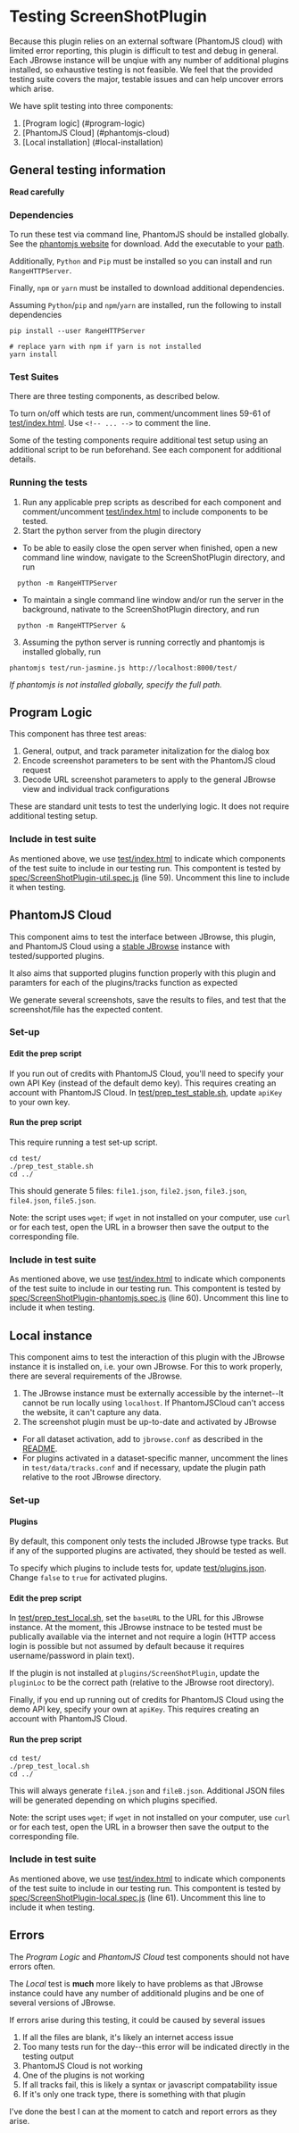 # Testing ScreenShotPlugin

Because this plugin relies on an external software (PhantomJS cloud) with limited error reporting, this plugin is difficult to test and debug in general.
Each JBrowse instance will be unqiue with any number of additional plugins installed, so exhaustive testing is not feasible.
We feel that the provided testing suite covers the major, testable issues and can help uncover errors which arise.

We have split testing into three components:
1. [Program logic] (#program-logic)
2. [PhantomJS Cloud] (#phantomjs-cloud)
3. [Local installation] (#local-installation)

## General testing information
**Read carefully**

### Dependencies

To run these test via command line, PhantomJS should be installed globally. See the [phantomjs website](http://phantomjs.org/download.html) for download. Add the executable to your [path](http://phantomjs.org/quick-start.html).

Additionally, `Python` and `Pip` must be installed so you can install and run `RangeHTTPServer`.

Finally, `npm` or `yarn` must be installed to download additional dependencies.

Assuming `Python`/`pip` and `npm`/`yarn` are installed, run the following to install dependencies

```
pip install --user RangeHTTPServer

# replace yarn with npm if yarn is not installed
yarn install
```

### Test Suites
There are three testing components, as described below.

To turn on/off which tests are run, comment/uncomment lines 59-61 of [test/index.html](/test/index.html). Use `<!-- ... -->` to comment the line.

Some of the testing components require additional test setup using an additional script to be run beforehand. See each component for additional details.

### Running the tests

1. Run any applicable prep scripts as described for each component and comment/uncomment [test/index.html](/test/index.html) to include components to be tested.
2. Start the python server from the plugin directory
  - To be able to easily close the open server when finished, open a new command line window, navigate to the ScreenShotPlugin directory, and run
  ```
    python -m RangeHTTPServer
  ```
  - To maintain a single command line window and/or run the server in the background, nativate to the ScreenShotPlugin directory, and run
  ```
    python -m RangeHTTPServer &
  ```
  
  3. Assuming the python server is running correctly and phantomjs is installed globally, run
  ```
  phantomjs test/run-jasmine.js http://localhost:8000/test/
  ```
  
  *If phantomjs is not installed globally, specify the full path.*
  
## Program Logic

This component has three test areas:
1. General, output, and track parameter initalization for the dialog box
2. Encode screenshot parameters to be sent with the PhantomJS cloud request
3. Decode URL screenshot parameters to apply to the general JBrowse view and individual track configurations

These are standard unit tests to test the underlying logic. It does not require additional testing setup.

### Include in test suite
As mentioned above, we use [test/index.html](/test/index.html) to indicate which components of the test suite to include in our testing run. This compontent is tested by [spec/ScreenShotPlugin-util.spec.js](/test/spec/ScreenShotPlugin-util.sh) (line 59). Uncomment this line to include it when testing.

## PhantomJS Cloud

This component aims to test the interface between JBrowse, this plugin, and PhantomJS Cloud using a [stable JBrowse](https://bhofmei.github.io/bhofmei-jbplugins/) instance with tested/supported plugins.

It also aims that supported plugins function properly with this plugin and paramters for each of the plugins/tracks function as expected

We generate several screenshots, save the results to files, and test that the screenshot/file has the expected content.

### Set-up

#### Edit the prep script
If you run out of credits with PhantomJS Cloud, you'll need to specify your own API Key (instead of the default demo key). This requires creating an account with PhantomJS Cloud. In [test/prep_test_stable.sh](/test/prep_test_stable.sh), update `apiKey` to your own key.

#### Run the prep script
This require running a test set-up script.

```
cd test/
./prep_test_stable.sh
cd ../
```

This should generate 5 files: `file1.json`, `file2.json`, `file3.json`, `file4.json`, `file5.json`.

Note: the script uses `wget`; if `wget` in not installed on your computer, use `curl` or for each test, open the URL in a browser then save the output to the corresponding file.

### Include in test suite
As mentioned above, we use [test/index.html](/test/index.html) to indicate which components of the test suite to include in our testing run. This compontent is tested by [spec/ScreenShotPlugin-phantomjs.spec.js](/test/spec/ScreenShotPlugin-phantomjs.sh) (line 60). Uncomment this line to include it when testing.

## Local instance

This component aims to test the interaction of this plugin with the JBrowse instance it is installed on, i.e. your own JBrowse. For this to work properly, there are several requirements of the JBrowse.

1. The JBrowse instance must be externally accessible by the internet--It cannot be run locally using `localhost`. If PhantomJSCloud can't access the website, it can't capture any data.
2. The screenshot plugin must be up-to-date and activated by JBrowse
  - For all dataset activation, add to `jbrowse.conf` as described in the [README](/README.md).
  - For plugins activated in a dataset-specific manner, uncomment the lines in `test/data/tracks.conf` and if necessary, update the plugin path relative to the root JBrowse directory.

### Set-up
#### Plugins

By default, this component only tests the included JBrowse type tracks. But if any of the supported plugins are activated, they should be tested as well.

To specify which plugins to include tests for, update [test/plugins.json](/test/plugins.json). Change `false` to `true` for activated plugins.

#### Edit the prep script

In [test/prep_test_local.sh](/test/prep_test_local.sh), set the `baseURL` to the URL for this JBrowse instance. 
At the moment, this JBrowse instnace to be tested must be publically available via the internet and not require a login (HTTP access login is possible but not assumed by default because it requires username/password in plain text).

If the plugin is not installed at `plugins/ScreenShotPlugin`, update the `pluginLoc` to be the correct path (relative to the JBrowse root directory).

Finally, if you end up running out of credits for PhantomJS Cloud using the demo API key, specify your own at `apiKey`. This requires creating an account with PhantomJS Cloud.

#### Run the prep script

```
cd test/
./prep_test_local.sh
cd ../
```

This will always generate `fileA.json` and `fileB.json`. Additional JSON files will be generated depending on which plugins specified.

Note: the script uses `wget`; if `wget` in not installed on your computer, use `curl` or for each test, open the URL in a browser then save the output to the corresponding file.

### Include in test suite
As mentioned above, we use [test/index.html](/test/index.html) to indicate which components of the test suite to include in our testing run. This compontent is tested by [spec/ScreenShotPlugin-local.spec.js](/test/spec/ScreenShotPlugin-local.sh) (line 61). Uncomment this line to include it when testing.

## Errors

The *Program Logic* and *PhantomJS Cloud* test components should not have errors often.

The *Local* test is **much** more likely to have problems as that JBrowse instance could have any number of additionald plugins and be one of several versions of JBrowse.

If errors arise during this testing, it could be caused by several issues
1. If all the files are blank, it's likely an internet access issue
2. Too many tests run for the day--this error will be indicated directly in the testing output
3. PhantomJS Cloud is not working
4. One of the plugins is not working
  1. If all tracks fail, this is likely a syntax or javascript compatability issue
  2. If it's only one track type, there is something with that plugin

I've done the best I can at the moment to catch and report errors as they arise.